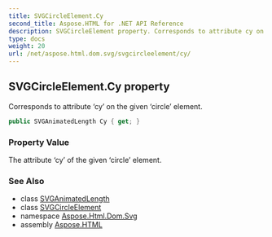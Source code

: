 ```yaml
---
title: SVGCircleElement.Cy
second_title: Aspose.HTML for .NET API Reference
description: SVGCircleElement property. Corresponds to attribute cy on the given circle element
type: docs
weight: 20
url: /net/aspose.html.dom.svg/svgcircleelement/cy/
---
```

## SVGCircleElement.Cy property

Corresponds to attribute ‘cy’ on the given ‘circle’ element.

```csharp
public SVGAnimatedLength Cy { get; }
```

### Property Value

The attribute ‘cy’ of the given ‘circle’ element.

### See Also

* class [SVGAnimatedLength](../../../aspose.html.dom.svg.datatypes/svganimatedlength/)
* class [SVGCircleElement](../)
* namespace [Aspose.Html.Dom.Svg](../../../aspose.html.dom.svg/)
* assembly [Aspose.HTML](../../../)
